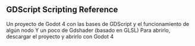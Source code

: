 ## GDScript Scripting Reference
Un proyecto de Godot 4 con las bases de GDScript y el funcionamiento de algún nodo
Y un poco de Gdshader (basado en GLSL)
Para abrirlo, descargar el proyecto y abrirlo con Godot 4
